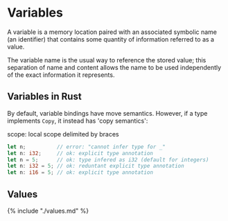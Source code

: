 # Variables

A variable is a memory location paired with an associated symbolic name (an identifier) that contains some quantity of information referred to as a value.

The variable name is the usual way to reference the stored value; this separation of name and content allows the name to be used independently of the exact information it represents.


## Variables in Rust

By default, variable bindings have move semantics. However, if a type implements `Copy`, it instead has 'copy semantics':


scope: local scope delimited by braces

```rust
let n;          // error: "cannot infer type for _"
let n: i32;     // ok: explicit type annotation
let n = 5;      // ok: type infered as i32 (default for integers)
let n: i32 = 5; // ok: reduntant explicit type annotation
let n: i16 = 5; // ok: explicit type annotation
```

## Values

{% include "./values.md" %}